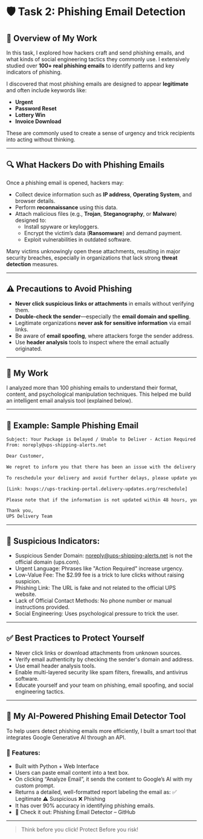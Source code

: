 # 🛡️ Task 2: Phishing Email Detection

## 📌 Overview of My Work

In this task, I explored how hackers craft and send phishing emails, and what kinds of social engineering tactics they commonly use. I extensively studied over **100+ real phishing emails** to identify patterns and key indicators of phishing.

I discovered that most phishing emails are designed to appear **legitimate** and often include keywords like:

- **Urgent**
- **Password Reset**
- **Lottery Win**
- **Invoice Download**

These are commonly used to create a sense of urgency and trick recipients into acting without thinking.

---

## 🔍 What Hackers Do with Phishing Emails

Once a phishing email is opened, hackers may:

- Collect device information such as **IP address**, **Operating System**, and browser details.
- Perform **reconnaissance** using this data.
- Attach malicious files (e.g., **Trojan**, **Steganography**, or **Malware**) designed to:
  - Install spyware or keyloggers.
  - Encrypt the victim’s data (**Ransomware**) and demand payment.
  - Exploit vulnerabilities in outdated software.

Many victims unknowingly open these attachments, resulting in major security breaches, especially in organizations that lack strong **threat detection** measures.

---

## ⚠️ Precautions to Avoid Phishing

- **Never click suspicious links or attachments** in emails without verifying them.
- **Double-check the sender**—especially the **email domain and spelling**.
- Legitimate organizations **never ask for sensitive information** via email links.
- Be aware of **email spoofing**, where attackers forge the sender address.
- Use **header analysis** tools to inspect where the email actually originated.

---

## 🧠 My Work

I analyzed more than 100 phishing emails to understand their format, content, and psychological manipulation techniques. This helped me build an intelligent email analysis tool (explained below).

---

## 📧 Example: Sample Phishing Email

```txt
Subject: Your Package is Delayed / Unable to Deliver - Action Required  
From: noreply@ups-shipping-alerts.net  

Dear Customer,

We regret to inform you that there has been an issue with the delivery of your package (Tracking #1ZW234567890). The delivery was unsuccessful due to an unpaid shipping fee/incorrect address.

To reschedule your delivery and avoid further delays, please update your information and pay the outstanding fee of $2.99 by clicking on the link below:

[Link: hxxps://ups-tracking-portal.delivery-updates.org/reschedule]

Please note that if the information is not updated within 48 hours, your package will be returned to the sender.

Thank you,  
UPS Delivery Team
```

---

## 🔎 Suspicious Indicators:
- Suspicious Sender Domain: noreply@ups-shipping-alerts.net is not the official domain (ups.com).
- Urgent Language: Phrases like "Action Required" increase urgency.
- Low-Value Fee: The $2.99 fee is a trick to lure clicks without raising suspicion.
- Phishing Link: The URL is fake and not related to the official UPS website.
- Lack of Official Contact Methods: No phone number or manual instructions provided.
- Social Engineering: Uses psychological pressure to trick the user.

---

## ✅ Best Practices to Protect Yourself
- Never click links or download attachments from unknown sources.
- Verify email authenticity by checking the sender's domain and address.
- Use email header analysis tools.
- Enable multi-layered security like spam filters, firewalls, and antivirus software.
- Educate yourself and your team on phishing, email spoofing, and social engineering tactics.

---

## 🤖 My AI-Powered Phishing Email Detector Tool

To help users detect phishing emails more efficiently, I built a smart tool that integrates Google Generative AI through an API.

### 🔧 Features:
- Built with Python + Web Interface
- Users can paste email content into a text box.
- On clicking “Analyze Email”, it sends the content to Google’s AI with my custom prompt.
- Returns a detailed, well-formatted report labeling the email as:
✅ Legitimate
⚠️ Suspicious
❌ Phishing
- It has over 90% accuracy in identifying phishing emails.
- 🔗 Check it out: Phishing Email Detector – GitHub

---

> Think before you click! Protect Before you risk!
